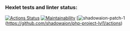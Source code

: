 ### Hexlet tests and linter status:
[![Actions Status](https://github.com/shadowaion/php-project-lvl1/workflows/hexlet-check/badge.svg)](https://github.com/shadowaion/php-project-lvl1/actions)
[![Maintainability](https://api.codeclimate.com/v1/badges/a99a88d28ad37a79dbf6/maintainability)](https://codeclimate.com/github/codeclimate/codeclimate/maintainability)
[![shadowaion-patch-1](https://github.com/shadowaion/php-project-lvl1/workflows/Super-Linter/badge.svg)(https://github.com/shadowaion/php-project-lvl1/actions)
